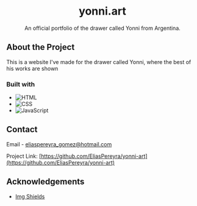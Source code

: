 <div align="center">
  <h1>yonni.art</h1>
  <p>An official portfolio of the drawer called Yonni from Argentina.</p>
</div>

## About the Project

This is a website I've made for the drawer called Yonni, where the best of his works are shown

### Built with

* ![HTML][HTML]
* ![CSS][CSS]
* ![JavaScript][JavaScript]

[HTML]: https://img.shields.io/badge/html5-E34F26?style=for-the-badge&logo=html5&logoColor=white
[CSS]: https://img.shields.io/badge/css3-1572B6?style=for-the-badge&logo=css3&logoColor=white
[JavaScript]: https://img.shields.io/badge/javascript-F7DF1E?style=for-the-badge&logo=javascript&logoColor=white

## Contact

Email - [eliaspereyra_gomez@hotmail.com](mailto:eliaspereyra_gomez@hotmail.com)

Project Link: [https://github.com/EliasPereyra/yonni-art](https://github.com/EliasPereyra/yonni-art)

## Acknowledgements

* [Img Shields](https://shields.io)
